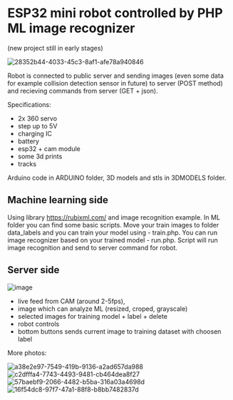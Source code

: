 
# ESP32 mini robot controlled by PHP ML image recognizer

(new project still in early stages)

 ![28352b44-4033-45c3-8af1-afe78a940846](https://github.com/bbtrash/arduino-robot-php-ml/assets/2698552/6ddc7989-ed41-4f9f-a47c-6d01cde96f72) 

Robot is connected to public server and sending images (even some data for example collision detection sensor in future) to server (POST method) and recieving commands from server (GET + json).

Specifications:
- 2x 360 servo
- step up to 5V
- charging IC
- battery
- esp32 + cam module
- some 3d prints
- tracks

Arduino code in ARDUINO folder, 3D models and stls in 3DMODELS folder.

## Machine learning side
Using library https://rubixml.com/ and image recognition example.
In ML folder you can find some basic scripts. Move your train images to folder data_labels and you can train your model using - train.php. You can run image recognizer based on your trained model - run.php. Script will run image recognition and send to server command for robot.


## Server side
![image](https://github.com/bbtrash/arduino-robot-php-ml/assets/2698552/925fef43-a3e5-4a88-a864-c307fff8182a)
- live feed from CAM (around 2-5fps),
- image which can analyze ML (resized, croped, grayscale)
- selected images for training model + label + delete
- robot controls
- bottom buttons sends current image to training dataset with choosen label


More photos:

![a38e2e97-7549-419b-9136-a2ad657da988](https://github.com/bbtrash/arduino-robot-php-ml/assets/2698552/e5cfbee2-d0d1-4405-9382-f93972876720)
![c2dfffa4-7743-4493-9481-cb464dea8f27](https://github.com/bbtrash/arduino-robot-php-ml/assets/2698552/9e789ad8-d90b-4694-a342-e6f61030ea30)
![57baebf9-2066-4482-b5ba-316a03a4698d](https://github.com/bbtrash/arduino-robot-php-ml/assets/2698552/9ba80f51-c099-410b-a2de-7ec7c34f7663)
![16f54dc8-97f7-47a1-88f8-b8bb7482837d](https://github.com/bbtrash/arduino-robot-php-ml/assets/2698552/99094f86-e675-4e49-b400-717fdd04a24d)
